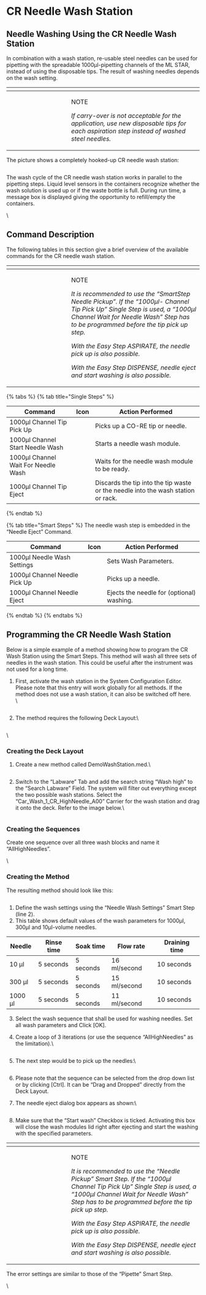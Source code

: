 # ‌CR Needle Wash Station‌

## Needle Washing Using the CR Needle Wash Station

In combination with a wash station, re-usable steel needles can be used for pipetting with the spreadable 1000μl-pipetting channels of the ML STAR, instead of using the disposable tips. The result of washing needles depends on the wash setting.

<table data-header-hidden><thead><tr><th width="145"></th><th></th></tr></thead><tbody><tr><td><img src="../../.gitbook/assets/image (10) (1) (1) (1) (1) (1) (1) (1) (1) (1) (1).png" alt="" data-size="original"></td><td><p>NOTE</p><p><em>If carry-over is not acceptable for the application, use new disposable tips for each aspiration step instead of washed steel needles.</em></p></td></tr></tbody></table>



The picture shows a completely hooked-up CR needle wash station:

<figure><img src="../../.gitbook/assets/image (55) (1) (1).png" alt=""><figcaption></figcaption></figure>



The wash cycle of the CR needle wash station works in parallel to the pipetting steps. Liquid level sensors in the containers recognize whether the wash solution is used up or if the waste bottle is full. During run time, a message box is displayed giving the opportunity to refill/empty the containers.

\


## Command Description

The following tables in this section give a brief overview of the available commands for the CR needle wash station.

<table data-header-hidden><thead><tr><th width="145"></th><th></th></tr></thead><tbody><tr><td><img src="../../.gitbook/assets/image (10) (1) (1) (1) (1) (1) (1) (1) (1) (1) (1).png" alt="" data-size="original"></td><td><p>NOTE</p><p><em>It is recommended to use the “SmartStep Needle Pickup”. If the “1000μl- Channel Tip Pick Up” Single Step is used, a “1000μl Channel Wait for Needle Wash” Step has to be programmed before the tip pick up step.</em></p><p><em>With the Easy Step ASPIRATE, the needle pick up is also possible.</em></p><p><em>With the Easy Step DISPENSE, needle eject and start washing is also possible.</em></p></td></tr></tbody></table>

{% tabs %}
{% tab title="Single Steps" %}


| Command                             | Icon                                                                                 | Action Performed                                                                 |
| ----------------------------------- | ------------------------------------------------------------------------------------ | -------------------------------------------------------------------------------- |
| 1000μl Channel Tip Pick Up          | <img src="../../.gitbook/assets/image (56) (1) (1).png" alt="" data-size="original"> | Picks up a CO-RE tip or needle.                                                  |
| 1000μl Channel Start Needle Wash    | <img src="../../.gitbook/assets/image (57) (1) (1).png" alt="" data-size="original"> | Starts a needle wash module.                                                     |
| 1000μl Channel Wait For Needle Wash | <img src="../../.gitbook/assets/image (58) (1) (1).png" alt="" data-size="original"> | Waits for the needle wash module to be ready.                                    |
| 1000μl Channel Tip Eject            | <img src="../../.gitbook/assets/image (59) (1) (1).png" alt="" data-size="original"> | Discards the tip into the tip waste or the needle into the wash station or rack. |
{% endtab %}

{% tab title="Smart Steps" %}
The needle wash step is embedded in the “Needle Eject” Command.

| Command                       | Icon                                                                                 | Action Performed                          |
| ----------------------------- | ------------------------------------------------------------------------------------ | ----------------------------------------- |
| 1000μl Needle Wash Settings   | <img src="../../.gitbook/assets/image (60) (1) (1).png" alt="" data-size="original"> | Sets Wash Parameters.                     |
| 1000μl Channel Needle Pick Up | <img src="../../.gitbook/assets/image (61) (1) (1).png" alt="" data-size="original"> | Picks up a needle.                        |
| 1000μl Channel Needle Eject   | <img src="../../.gitbook/assets/image (62) (1) (1).png" alt="" data-size="original"> | Ejects the needle for (optional) washing. |
{% endtab %}
{% endtabs %}



## Programming the CR Needle Wash Station



Below is a simple example of a method showing how to program the CR Wash Station using the Smart Steps. This method will wash all three sets of needles in the wash station. This could be useful after the instrument was not used for a long time.

1.  First, activate the wash station in the System Configuration Editor. Please note that this entry will work globally for all methods. If the method does not use a wash station, it can also be switched off here.\
    \


    <figure><img src="../../.gitbook/assets/image (63) (1) (1).png" alt=""><figcaption></figcaption></figure>
2.  The method requires the following Deck Layout:\


    <figure><img src="../../.gitbook/assets/image (66) (1) (1).png" alt=""><figcaption></figcaption></figure>

\


### Creating the Deck Layout

1.  Create a new method called DemoWashStation.med.\


    <figure><img src="../../.gitbook/assets/image (64) (1) (1).png" alt=""><figcaption></figcaption></figure>



2.  Switch to the “Labware” Tab and add the search string “Wash high” to the “Search Labware” Field. The system will filter out everything except the two possible wash stations. Select the “Car\_Wash\_1\_CR\_HighNeedle\_A00” Carrier for the wash station and drag it onto the deck. Refer to the image below.\


    <figure><img src="../../.gitbook/assets/image (65) (1) (1).png" alt=""><figcaption></figcaption></figure>

### Creating the Sequences

Create one sequence over all three wash blocks and name it “AllHighNeedles”.

\


### Creating the Method

The resulting method should look like this:

<figure><img src="../../.gitbook/assets/image (68) (1) (1).png" alt=""><figcaption></figcaption></figure>

1. Define the wash settings using the “Needle Wash Settings” Smart Step (line 2).
2. This table shows default values of the wash parameters for 1000µl, 300µl and 10µl-volume needles.

| Needle  | Rinse time | Soak time | Flow rate    | Draining time |
| ------- | ---------- | --------- | ------------ | ------------- |
| 10 µl   | 5 seconds  | 5 seconds | 16 ml/second | 10 seconds    |
| 300 µl  | 5 seconds  | 5 seconds | 15 ml/second | 10 seconds    |
| 1000 µl | 5 seconds  | 5 seconds | 11 ml/second | 10 seconds    |

3. Select the wash sequence that shall be used for washing needles. Set all wash parameters and Click \[OK].
4.  Create a loop of 3 iterations (or use the sequence “AllHighNeedles” as the limitation).\


    <figure><img src="../../.gitbook/assets/image (69) (1) (1).png" alt=""><figcaption></figcaption></figure>
5.  The next step would be to pick up the needles:\


    <figure><img src="../../.gitbook/assets/image (70) (1).png" alt=""><figcaption></figcaption></figure>
6. Please note that the sequence can be selected from the drop down list or by clicking \[Ctrl]. It can be “Drag and Dropped” directly from the Deck Layout.
7.  The needle eject dialog box appears as shown:\


    <figure><img src="../../.gitbook/assets/image (71) (1).png" alt=""><figcaption></figcaption></figure>
8. Make sure that the “Start wash” Checkbox is ticked. Activating this box will close the wash modules lid right after ejecting and start the washing with the specified parameters.



<table data-header-hidden><thead><tr><th width="145"></th><th></th></tr></thead><tbody><tr><td><img src="../../.gitbook/assets/image (10) (1) (1) (1) (1) (1) (1) (1) (1) (1) (1).png" alt="" data-size="original"></td><td><p>NOTE</p><p><em>It is recommended to use the “Needle Pickup” Smart Step. If the “1000μl Channel Tip Pick Up” Single Step is used, a “1000μl Channel Wait for Needle Wash” Step has to be programmed before the tip pick up step.</em></p><p><em>With the Easy Step ASPIRATE, the needle pick up is also possible.</em></p><p><em>With the Easy Step DISPENSE, needle eject and start washing is also possible.</em></p></td></tr></tbody></table>



The error settings are similar to those of the “Pipette” Smart Step.

\
